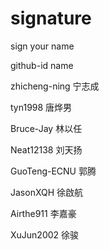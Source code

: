 # signature
sign your name

github-id name

zhicheng-ning 宁志成

tyn1998 唐烨男

Bruce-Jay 林以任

Neat12138 刘天扬

GuoTeng-ECNU 郭腾

JasonXQH 徐啟航

Airthe911 李嘉豪

XuJun2002 徐骏
